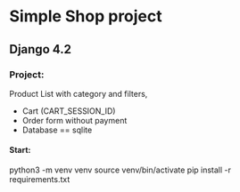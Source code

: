 <h1>Simple Shop project</h1>
<h2>Django 4.2</h2>

<h3>Project:</h3>

Product List with category and filters, 

<ul>
  <li>Cart (CART_SESSION_ID)</li>
  <li>Order form without payment</li>
  <li>Database == sqlite</li>
</ul>

<h4>Start:</h4>
python3 -m venv venv 
source venv/bin/activate
pip install -r requirements.txt
